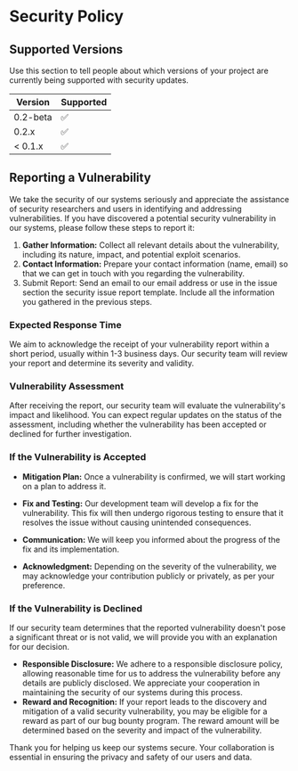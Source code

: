 # Security Policy

## Supported Versions

Use this section to tell people about which versions of your project are
currently being supported with security updates.

| Version  | Supported          |
| -------- | ------------------ |
| 0.2-beta | :white_check_mark: |
| 0.2.x    | :white_check_mark: |
| < 0.1.x  | :white_check_mark: |

<!--| 5.1.x   | :white_check_mark: |-->
<!--| 5.0.x   | :x:                |-->

## Reporting a Vulnerability

We take the security of our systems seriously and appreciate the assistance of security researchers and users in
identifying and addressing vulnerabilities.
If you have discovered a potential security vulnerability in our systems, please follow these steps to report it:

1. **Gather Information:** Collect all relevant details about the vulnerability,
   including its nature, impact, and potential exploit scenarios.
2. **Contact Information:** Prepare your contact information (name, email) so that we can get in touch with you regarding the vulnerability.
3. Submit Report: Send an email to our email address or use in the issue section the security issue report template.
   Include all the information you gathered in the previous steps.

### Expected Response Time

We aim to acknowledge the receipt of your vulnerability report within a short period, usually within 1-3 business days.
Our security team will review your report and determine its severity and validity.

### Vulnerability Assessment

After receiving the report, our security team will evaluate the vulnerability's impact and likelihood.
You can expect regular updates on the status of the assessment, including whether the vulnerability
has been accepted or declined for further investigation.

### If the Vulnerability is Accepted

- **Mitigation Plan:** Once a vulnerability is confirmed, we will start working on a plan to address it.

- **Fix and Testing:** Our development team will develop a fix for the vulnerability. This fix will then undergo rigorous testing to ensure that it resolves the issue without causing unintended consequences.

- **Communication:** We will keep you informed about the progress of the fix and its implementation.

- **Acknowledgment:** Depending on the severity of the vulnerability, we may acknowledge your contribution publicly or privately, as per your preference.

### If the Vulnerability is Declined

If our security team determines that the reported vulnerability doesn't pose a significant threat or is not valid, we will provide you with an explanation for our decision.

- **Responsible Disclosure:** We adhere to a responsible disclosure policy, allowing reasonable time for us to address the vulnerability before any details are publicly disclosed. We appreciate your cooperation in maintaining the security of our systems during this process.
- **Reward and Recognition:** If your report leads to the discovery and mitigation of a valid security vulnerability, you may be eligible for a reward as part of our bug bounty program. The reward amount will be determined based on the severity and impact of the vulnerability.

Thank you for helping us keep our systems secure. Your collaboration is essential in ensuring the privacy and safety of our users and data.
